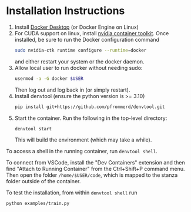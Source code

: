 # Installation Instructions

 1. Install [Docker Desktop](https://docs.docker.com/engine/install/) (or Docker Engine on Linux)
 2. For CUDA support on linux, install [nvidia container toolkit](https://docs.nvidia.com/datacenter/cloud-native/container-toolkit/latest/install-guide.html#installing-with-apt). Once installed, be sure to run the Docker configuration command
    ```bash
    sudo nvidia-ctk runtime configure --runtime=docker
    ```
    and either restart your system or the docker daemon.
 3. Allow local user to run docker without needing sudo:
    ```bash
    usermod -a -G docker $USER
    ```
    Then log out and log back in (or simply restart).
 4. Install denvtool (ensure the python version is >= 3.10)
    ```bash
    pip install git+https://github.com/pfrommerd/denvtool.git
    ```
 5. Start the container. Run the following in the top-level directory:
    ```bash
    denvtool start
    ```
    This will build the environment (which may take a while).

To access a shell in the running container, run ```denvtool shell```.

To connect from VSCode, install the "Dev Containers" extension and then find "Attach to Running Container" from the Ctrl+Shift+P command menu. Then open the folder ```/home/$USER/code```, which is mapped to the stanza folder outside of the container.

To test the installation, from within ```denvtool shell``` run
```bash
python examples/train.py
```